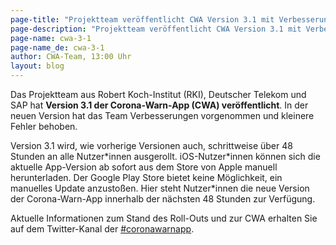 ```yaml
---
page-title: "Projektteam veröffentlicht CWA Version 3.1 mit Verbesserungen und Anpassungen"
page-description: "Projektteam veröffentlicht CWA Version 3.1 mit Verbesserungen und Anpassungen"
page-name: cwa-3-1
page-name_de: cwa-3-1
author: CWA-Team, 13:00 Uhr
layout: blog
---
```



Das Projektteam aus Robert Koch-Institut (RKI), Deutscher Telekom und SAP hat **Version 3.1 der Corona-Warn-App (CWA) veröffentlicht**. In der neuen Version hat das Team Verbesserungen vorgenommen und kleinere Fehler behoben.

Version 3.1 wird, wie vorherige Versionen auch, schrittweise über 48 Stunden an alle Nutzer\*innen ausgerollt. iOS-Nutzer\*innen können sich die aktuelle App-Version ab sofort aus dem Store von Apple manuell herunterladen. Der Google Play Store bietet keine Möglichkeit, ein manuelles Update anzustoßen. Hier steht Nutzer*innen die neue Version der Corona-Warn-App innerhalb der nächsten 48 Stunden zur Verfügung.

Aktuelle Informationen zum Stand des Roll-Outs und zur CWA erhalten Sie auf dem Twitter-Kanal der [#coronawarnapp](https://twitter.com/coronawarnapp).


<!-- overview -->